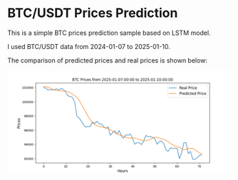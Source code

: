 # BTC/USDT Prices Prediction
This is a simple BTC prices prediction sample based on LSTM model.  
  
I used BTC/USDT data from 2024-01-07 to 2025-01-10.  
  
The comparison of predicted prices and real prices is shown below:
 
![p](predicted_prices.png)
